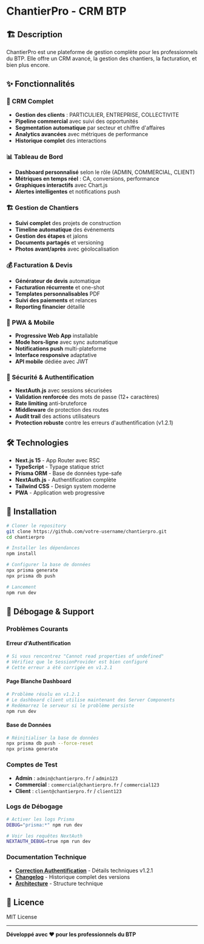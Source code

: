 # ChantierPro - CRM BTP

## 🏗️ Description

ChantierPro est une plateforme de gestion complète pour les professionnels du BTP. Elle offre un CRM avancé, la gestion des chantiers, la facturation, et bien plus encore.

## ✨ Fonctionnalités

### 🏢 CRM Complet
- **Gestion des clients** : PARTICULIER, ENTREPRISE, COLLECTIVITE
- **Pipeline commercial** avec suivi des opportunités
- **Segmentation automatique** par secteur et chiffre d'affaires
- **Analytics avancées** avec métriques de performance
- **Historique complet** des interactions

### 📊 Tableau de Bord
- **Dashboard personnalisé** selon le rôle (ADMIN, COMMERCIAL, CLIENT)
- **Métriques en temps réel** : CA, conversions, performance
- **Graphiques interactifs** avec Chart.js
- **Alertes intelligentes** et notifications push

### 🏗️ Gestion de Chantiers
- **Suivi complet** des projets de construction
- **Timeline automatique** des événements
- **Gestion des étapes** et jalons
- **Documents partagés** et versioning
- **Photos avant/après** avec géolocalisation

### 💰 Facturation & Devis
- **Générateur de devis** automatique
- **Facturation récurrente** et one-shot
- **Templates personnalisables** PDF
- **Suivi des paiements** et relances
- **Reporting financier** détaillé

### 📱 PWA & Mobile
- **Progressive Web App** installable
- **Mode hors-ligne** avec sync automatique
- **Notifications push** multi-plateforme
- **Interface responsive** adaptative
- **API mobile** dédiée avec JWT

### 🔐 Sécurité & Authentification
- **NextAuth.js** avec sessions sécurisées
- **Validation renforcée** des mots de passe (12+ caractères)  
- **Rate limiting** anti-bruteforce
- **Middleware** de protection des routes
- **Audit trail** des actions utilisateurs
- **Protection robuste** contre les erreurs d'authentification (v1.2.1)

## 🛠️ Technologies

- **Next.js 15** - App Router avec RSC
- **TypeScript** - Typage statique strict
- **Prisma ORM** - Base de données type-safe
- **NextAuth.js** - Authentification complète
- **Tailwind CSS** - Design system moderne
- **PWA** - Application web progressive

## 🚀 Installation

```bash
# Cloner le repository
git clone https://github.com/votre-username/chantierpro.git
cd chantierpro

# Installer les dépendances
npm install

# Configurer la base de données
npx prisma generate
npx prisma db push

# Lancement
npm run dev
```

## 🐛 Débogage & Support

### Problèmes Courants

#### Erreur d'Authentification
```bash
# Si vous rencontrez "Cannot read properties of undefined"
# Vérifiez que le SessionProvider est bien configuré
# Cette erreur a été corrigée en v1.2.1
```

#### Page Blanche Dashboard
```bash
# Problème résolu en v1.2.1
# Le dashboard client utilise maintenant des Server Components
# Redémarrez le serveur si le problème persiste
npm run dev
```

#### Base de Données
```bash
# Réinitialiser la base de données
npx prisma db push --force-reset
npx prisma generate
```

### Comptes de Test
- **Admin** : `admin@chantierpro.fr` / `admin123`
- **Commercial** : `commercial@chantierpro.fr` / `commercial123`  
- **Client** : `client@chantierpro.fr` / `client123`

### Logs de Débogage
```bash
# Activer les logs Prisma
DEBUG="prisma:*" npm run dev

# Voir les requêtes NextAuth
NEXTAUTH_DEBUG=true npm run dev
```

### Documentation Technique
- **[Correction Authentification](./documentation/AUTHENTICATION_FIX.md)** - Détails techniques v1.2.1
- **[Changelog](./documentation/CHANGELOG.md)** - Historique complet des versions
- **[Architecture](./documentation/ARCHITECTURE.md)** - Structure technique

## 📄 Licence

MIT License

---

**Développé avec ❤️ pour les professionnels du BTP**
